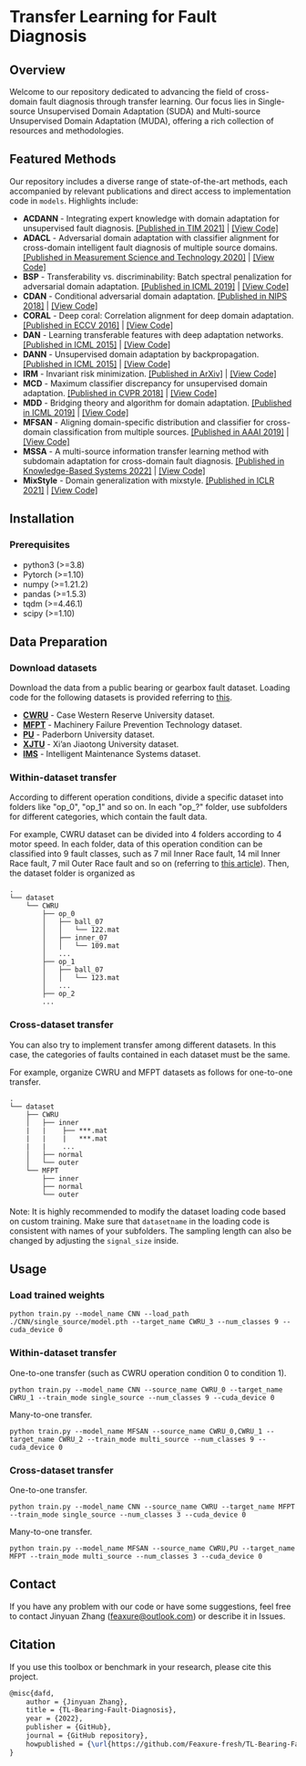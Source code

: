 # Transfer Learning for Fault Diagnosis

## Overview
Welcome to our repository dedicated to advancing the field of cross-domain fault diagnosis through transfer learning. Our focus lies in Single-source Unsupervised Domain Adaptation (SUDA) and Multi-source Unsupervised Domain Adaptation (MUDA), offering a rich collection of resources and methodologies.

## Featured Methods
Our repository includes a diverse range of state-of-the-art methods, each accompanied by relevant publications and direct access to implementation code in `models`. Highlights include:

- **ACDANN** - Integrating expert knowledge with domain adaptation for unsupervised fault diagnosis. [[Published in TIM 2021]](https://ieeexplore.ieee.org/stamp/stamp.jsp?tp=&arnumber=9612159) | [[View Code]](/models/ACDANN.py)
- **ADACL** - Adversarial domain adaptation with classifier alignment for cross-domain intelligent fault diagnosis of multiple source domains. [[Published in Measurement Science and Technology 2020]](https://iopscience.iop.org/article/10.1088/1361-6501/abcad4/pdf) | [[View Code]](/models/ADACL.py)
- **BSP** - Transferability vs. discriminability: Batch spectral penalization for adversarial domain adaptation. [[Published in ICML 2019]](http://proceedings.mlr.press/v97/chen19i/chen19i.pdf) | [[View Code]](/models/BSP.py) 
- **CDAN** - Conditional adversarial domain adaptation. [[Published in NIPS 2018]](http://papers.nips.cc/paper/7436-conditional-adversarial-domain-adaptation) | [[View Code]](/models/CDAN.py) 
- **CORAL** - Deep coral: Correlation alignment for deep domain adaptation. [[Published in ECCV 2016]](https://arxiv.org/abs/1607.01719) | [[View Code]](/models/CORAL.py)
- **DAN** - Learning transferable features with deep adaptation networks. [[Published in ICML 2015]](http://ise.thss.tsinghua.edu.cn/~mlong/doc/deep-adaptation-networks-icml15.pdf) | [[View Code]](/models/DAN.py)
- **DANN** - Unsupervised domain adaptation by backpropagation. [[Published in ICML 2015]](http://proceedings.mlr.press/v37/ganin15.pdf) | [[View Code]](/models/DANN.py)
- **IRM** - Invariant risk minimization. [[Published in ArXiv]](https://arxiv.org/abs/1907.02893) | [[View Code]](/models/IRM.py)
- **MCD** - Maximum classifier discrepancy for unsupervised domain adaptation. [[Published in CVPR 2018]](http://openaccess.thecvf.com/content_cvpr_2018/papers/Saito_Maximum_Classifier_Discrepancy_CVPR_2018_paper.pdf) | [[View Code]](/models/MCD.py)
- **MDD** - Bridging theory and algorithm for domain adaptation. [[Published in ICML 2019]](http://proceedings.mlr.press/v97/zhang19i/zhang19i.pdf) | [[View Code]](/models/MDD.py)
- **MFSAN** - Aligning domain-specific distribution and classifier for cross-domain classification from multiple sources. [[Published in AAAI 2019]](https://ojs.aaai.org/index.php/AAAI/article/view/4551) | [[View Code]](/models/MFSAN.py) 
- **MSSA** - A multi-source information transfer learning method with subdomain adaptation for cross-domain fault diagnosis. [[Published in Knowledge-Based Systems 2022]](https://reader.elsevier.com/reader/sd/pii/S0950705122001927?token=03BD384CA5D6E0E7E029B23C739C629913DE8F8BB37F6331F7D233FB6C57599BFFC86609EE63BE2F9FC43871D96A2F61&originRegion=us-east-1&originCreation=20230324021230) | [[View Code]](/models/MSSA.py)
- **MixStyle** - Domain generalization with mixstyle. [[Published in ICLR 2021]](https://arxiv.org/abs/2104.02008) | [[View Code]](/models/MixStyle.py)

## Installation
### Prerequisites
*  python3 (>=3.8)
*  Pytorch (>=1.10)
*  numpy (>=1.21.2)
*  pandas (>=1.5.3)
*  tqdm (>=4.46.1)
*  scipy (>=1.10)

## Data Preparation
### Download datasets
Download the data from a public bearing or gearbox fault dataset. Loading code for the following datasets is provided referring to [this](https://github.com/ZhaoZhibin/DL-based-Intelligent-Diagnosis-Benchmark).
- **[CWRU](https://engineering.case.edu/bearingdatacenter)** - Case Western Reserve University dataset.
- **[MFPT](https://www.mfpt.org/fault-data-sets)** - Machinery Failure Prevention Technology dataset.
- **[PU](https://mb.uni-paderborn.de/kat/forschung/datacenter/bearing-datacenter)** - Paderborn University dataset.
- **[XJTU](https://biaowang.tech/xjtu-sy-bearing-datasets)** - Xi’an Jiaotong University dataset.
- **[IMS](https://www.kaggle.com/datasets/vinayak123tyagi/bearing-dataset?resource=download)** - Intelligent Maintenance Systems dataset.

### Within-dataset transfer
According to different operation conditions, divide a specific dataset into folders like "op_0", "op_1" and so on. In each "op_?" folder, use subfolders for different categories, which contain the fault data.

For example, CWRU dataset can be divided into 4 folders according to 4 motor speed. In each folder, data of this operation condition can be classified into 9 fault classes, such as 7 mil Inner Race fault, 14 mil Inner Race fault, 7 mil Outer Race fault and so on (referring to [this article](https://ieeexplore.ieee.org/abstract/document/9399341)). Then, the dataset folder is organized as
```
.
└── dataset
    └── CWRU
        ├── op_0
        │   ├── ball_07
        │   │   └── 122.mat
        │   ├── inner_07
        │   │   └── 109.mat
        │   ...
        ├── op_1
        │   ├── ball_07
        │   │   └── 123.mat
        │   ...
        ├── op_2
        ...
```

### Cross-dataset transfer
You can also try to implement transfer among different datasets. In this case, the categories of faults contained in each dataset must be the same.

For example, organize CWRU and MFPT datasets as follows for one-to-one transfer.
```
.
└── dataset
    ├── CWRU
    │   ├── inner
    |   |    ├── ***.mat
    |   |    |   ***.mat
    |   |    ...
    │   ├── normal
    │   └── outer
    └── MFPT
        ├── inner
        ├── normal
        └── outer
```
Note: It is highly recommended to modify the dataset loading code based on custom training. Make sure that `datasetname` in the loading code is consistent with names of your subfolders. The sampling length can also be changed by adjusting the `signal_size` inside.

## Usage
### Load trained weights
```shell
python train.py --model_name CNN --load_path ./CNN/single_source/model.pth --target_name CWRU_3 --num_classes 9 --cuda_device 0
```
### Within-dataset transfer
One-to-one transfer (such as CWRU operation condition 0 to condition 1).
```shell
python train.py --model_name CNN --source_name CWRU_0 --target_name CWRU_1 --train_mode single_source --num_classes 9 --cuda_device 0
``` 
Many-to-one transfer. 
```shell
python train.py --model_name MFSAN --source_name CWRU_0,CWRU_1 --target_name CWRU_2 --train_mode multi_source --num_classes 9 --cuda_device 0
``` 
### Cross-dataset transfer
One-to-one transfer.
```shell
python train.py --model_name CNN --source_name CWRU --target_name MFPT --train_mode single_source --num_classes 3 --cuda_device 0
``` 
Many-to-one transfer. 
```shell
python train.py --model_name MFSAN --source_name CWRU,PU --target_name MFPT --train_mode multi_source --num_classes 3 --cuda_device 0
``` 

## Contact
If you have any problem with our code or have some suggestions, feel free to contact Jinyuan Zhang (feaxure@outlook.com) or describe it in Issues.

## Citation
If you use this toolbox or benchmark in your research, please cite this project. 
```latex
@misc{dafd,
    author = {Jinyuan Zhang},
    title = {TL-Bearing-Fault-Diagnosis},
    year = {2022},
    publisher = {GitHub},
    journal = {GitHub repository},
    howpublished = {\url{https://github.com/Feaxure-fresh/TL-Bearing-Fault-Diagnosis}},
}
```

